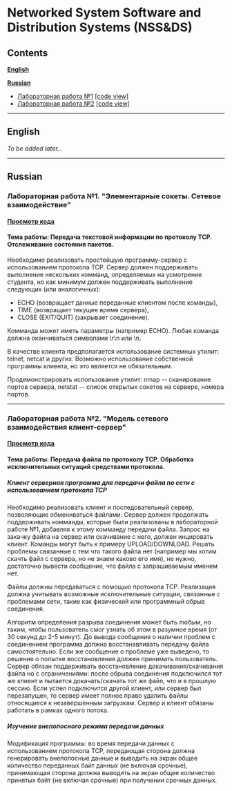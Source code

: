 # Networked System Software and Distribution Systems (NSS&DS) 

## Сontents

__[English](#English)__

__[Russian](#Russian)__
* [Лабораторная работа №1](#лабораторная-работа-1-элементарные-сокеты-сетевое-взаимодействие) [[code view]](https://github.com/moodtodie/nss-ds/blob/main/lw1/server.py)
* [Лабораторная работа №2](#лабораторная-работа-2-модель-сетевого-взаимодействия-клиент-сервер) [[code view]](https://github.com/moodtodie/nss-ds/blob/main/lw2/)

___

## English

*To be added later...*

___

## Russian

### Лабораторная работа №1. "Элементарные сокеты. Сетевое взаимодействие"

#### [Просмотр кода](https://github.com/moodtodie/nss-ds/blob/main/lw1/server.py)

#### Тема работы: Передача текстовой информации по протоколу TCP. Отслеживание состояния пакетов.

Необходимо реализовать простейшую программу-сервер с использованием протокола TCP. Сервер должен поддерживать выполнение нескольких комманд, определяемых на усмотрение студента, но как минимум должен поддерживать выполнение следующих (или аналогичных):

* ECHO (возвращает данные переданные клиентом после команды),
* TIME (возвращает текущее время сервера),
* CLOSE (EXIT/QUIT) (закрывает соединение).

Комманда может иметь параметры (например ECHO). Любая команда должна оканчиваться символами \r\n или \n.

В качестве клиента предполагается использование системных утилит: telnet, netcat и других. Возможно использование собственной программы клиента, но это является не обязательным.

Продемонстрировать использование утилит: nmap -- сканирование портов сервера, netstat -- список открытых сокетов на сервере, номера портов.


___

### Лабораторная работа №2. "Модель сетевого взаимодействия клиент-сервер"

#### [Просмотр кода](https://github.com/moodtodie/nss-ds/blob/main/lw2/)

#### Тема работы: Передача файла по протоколу TCP. Обработка исключительных ситуаций средствами протокола.


##### Клиент серверная программа для передачи файла по сети с использованием протокола TCP

Необходимо реализовать клиент и последовательный сервер, позволяющие обмениваться файлами. Сервер должен продолжать поддерживать комманды, которые были реализованы в лабораторной работе №1, добавляя к этому комманду передачи файла. Запрос на закачку файла на сервер или скачивание с него, должен инцировать клиент. Команды могут быть к примеру UPLOAD/DOWNLOAD. Решать проблемы связанные с тем что такого файла нет (например мы хотим скачть файл с сервера, но не знаем каково его имя), не нужно, достаточно вывести сообщение, что файла с запрашиваемым именем нет.

Файлы должны передаваться с помощью протокола TCP. Реализация должна учитывать возможные исключительные ситуации, связанные с проблемами сети, такие как физический или программный обрыв соединения.

Алгоритм определения разрыва соединения может быть любым, но таким, чтобы пользователь смог узнать об этом в разумное время (от 30 секунд до 2-5 минут). До вывода сообщения о наличии проблем с соединением программа должна восстанавливать передачу файла самостоятельно. Если же сообщение о проблеме уже выведено, то решение о попытке восстановления должен принимать пользователь. Сервер обязан поддерживать восстановление докачивания/скачивания файла но с ограничениями: после обрыва соединения подключился тот же клиент и пытается докачать/скачать тот же файл, что и в прошлую сессию. Если успел подключится другой клиент, или сервер был перезапущен, то сервер имеет полное право удалить файлы относящиеся к незавершенным загрузкам. Сервер и клиент обязаны работать в рамках одного потока.

##### Изучение внеполосного режима передачи данных

Модификация программы: во время передачи данных с использованием протокола TCP, передающая сторона должна генерировать внеполосные данные и выводить на экран общее количество переданных байт данных (не включая срочные), принимающая сторона должна выводить на экран общее количество принятых байт (не включая срочные) при получении срочных данных.
